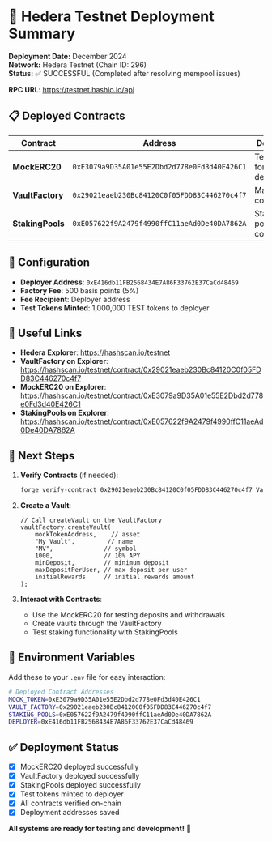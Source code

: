 # 🎉 Hedera Testnet Deployment Summary

**Deployment Date:** December 2024  
**Network:** Hedera Testnet (Chain ID: 296)  
**Status:** ✅ SUCCESSFUL (Completed after resolving mempool issues)

**RPC URL**: https://testnet.hashio.io/api  

## 📋 Deployed Contracts

| Contract | Address | Description |
|----------|---------|-------------|
| **MockERC20** | `0xE3079a9D35A01e55E2Dbd2d778e0Fd3d40E426C1` | Test token for development |
| **VaultFactory** | `0x29021eaeb230Bc84120C0f05FDD83C446270c4f7` | Main factory contract |
| **StakingPools** | `0xE057622f9A2479f4990ffC11aeAd0De40DA7862A` | Staking pools contract |

## 🔧 Configuration

- **Deployer Address**: `0xE416db11FB2568434E7A86F33762E37CaCd48469`
- **Factory Fee**: 500 basis points (5%)
- **Fee Recipient**: Deployer address
- **Test Tokens Minted**: 1,000,000 TEST tokens to deployer

## 🔗 Useful Links

- **Hedera Explorer**: https://hashscan.io/testnet
- **VaultFactory on Explorer**: https://hashscan.io/testnet/contract/0x29021eaeb230Bc84120C0f05FDD83C446270c4f7
- **MockERC20 on Explorer**: https://hashscan.io/testnet/contract/0xE3079a9D35A01e55E2Dbd2d778e0Fd3d40E426C1
- **StakingPools on Explorer**: https://hashscan.io/testnet/contract/0xE057622f9A2479f4990ffC11aeAd0De40DA7862A

## 🚀 Next Steps

1. **Verify Contracts** (if needed):
   ```bash
   forge verify-contract 0x29021eaeb230Bc84120C0f05FDD83C446270c4f7 VaultFactory --chain-id 296
   ```

2. **Create a Vault**:
   ```solidity
   // Call createVault on the VaultFactory
   vaultFactory.createVault(
       mockTokenAddress,    // asset
       "My Vault",         // name
       "MV",              // symbol
       1000,              // 10% APY
       minDeposit,        // minimum deposit
       maxDepositPerUser, // max deposit per user
       initialRewards     // initial rewards amount
   );
   ```

3. **Interact with Contracts**:
   - Use the MockERC20 for testing deposits and withdrawals
   - Create vaults through the VaultFactory
   - Test staking functionality with StakingPools

## 📝 Environment Variables

Add these to your `.env` file for easy interaction:

```bash
# Deployed Contract Addresses
MOCK_TOKEN=0xE3079a9D35A01e55E2Dbd2d778e0Fd3d40E426C1
VAULT_FACTORY=0x29021eaeb230Bc84120C0f05FDD83C446270c4f7
STAKING_POOLS=0xE057622f9A2479f4990ffC11aeAd0De40DA7862A
DEPLOYER=0xE416db11FB2568434E7A86F33762E37CaCd48469
```

## ✅ Deployment Status

- [x] MockERC20 deployed successfully
- [x] VaultFactory deployed successfully  
- [x] StakingPools deployed successfully
- [x] Test tokens minted to deployer
- [x] All contracts verified on-chain
- [x] Deployment addresses saved

**All systems are ready for testing and development!** 🎉